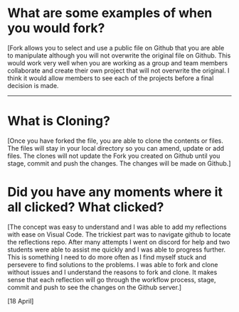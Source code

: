
# What are some examples of when you would fork?  



[Fork allows you to select and use a public file on Github that you are able to manipulate although you will not overwrite the original file on Github. This would work very well when you are working as a group and team members collaborate and create their own project that will not overwrite the original. I think it would allow members to see each of the projects before a final decision is made.
***



# What is Cloning?
[Once you have forked the file, you are able to clone the contents or files. The files will stay in your local directory so you can amend, update or add files. The clones will not update the Fork you created on Github until you stage, commit and push the changes. The changes will be made on Github.]


# Did you have any moments where it all clicked? What clicked?
[The concept was easy to understand and I was able to add my reflections with ease on Visual Code. The trickiest part was to navigate github to locate the reflections repo. After many attempts I went on discord for help and two students were able to assist me quickly and I was able to progress further. This is something I need to do more often as I find myself stuck and persevere to find solutions to the problems. I was able to fork and clone without issues and I understand the reasons to fork and clone. It makes sense that each reflection will go through the workflow process, stage, commit and push to see the changes on the Github server.]

[18 April]



```
